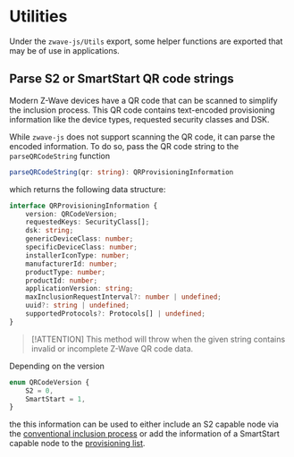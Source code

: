 # Utilities

Under the `zwave-js/Utils` export, some helper functions are exported that may be of use in applications.

## Parse S2 or SmartStart QR code strings

Modern Z-Wave devices have a QR code that can be scanned to simplify the inclusion process. This QR code contains text-encoded provisioning information like the device types, requested security classes and DSK.

While `zwave-js` does not support scanning the QR code, it can parse the encoded information. To do so, pass the QR code string to the `parseQRCodeString` function

```ts
parseQRCodeString(qr: string): QRProvisioningInformation
```

which returns the following data structure:

```ts
interface QRProvisioningInformation {
	version: QRCodeVersion;
	requestedKeys: SecurityClass[];
	dsk: string;
	genericDeviceClass: number;
	specificDeviceClass: number;
	installerIconType: number;
	manufacturerId: number;
	productType: number;
	productId: number;
	applicationVersion: string;
	maxInclusionRequestInterval?: number | undefined;
	uuid?: string | undefined;
	supportedProtocols?: Protocols[] | undefined;
}
```

> [!ATTENTION] This method will throw when the given string contains invalid or incomplete Z-Wave QR code data.

Depending on the version

<!-- #import QRCodeVersion from "@zwave-js/core" -->

```ts
enum QRCodeVersion {
	S2 = 0,
	SmartStart = 1,
}
```

the this information can be used to either include an S2 capable node via the [conventional inclusion process](api/controller.md#beginInclusion) or add the information of a SmartStart capable node to the [provisioning list](api/controller.md#provisionSmartStartNode).
